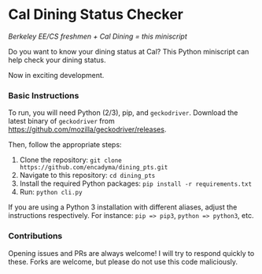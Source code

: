 # Cal Dining Status Checker

_Berkeley EE/CS freshmen + Cal Dining = this miniscript_

Do you want to know your dining status at Cal?
This Python miniscript can help check your dining status.

Now in exciting development.

### Basic Instructions
To run, you will need Python (2/3), pip, and `geckodriver`.
Download the latest binary of `geckodriver` from https://github.com/mozilla/geckodriver/releases.

Then, follow the appropriate steps:
1. Clone the repository: `git clone https://github.com/encadyma/dining_pts.git`
2. Navigate to this repository: `cd dining_pts`
3. Install the required Python packages: `pip install -r requirements.txt`
4. Run: `python cli.py`

If you are using a Python 3 installation with different aliases, adjust the instructions respectively.
For instance: `pip => pip3`, `python => python3`, etc.

### Contributions
Opening issues and PRs are always welcome! I will try to respond quickly to these.
Forks are welcome, but please do not use this code maliciously.